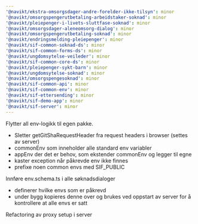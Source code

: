 ```yaml
---
'@navikt/ekstra-omsorgsdager-andre-forelder-ikke-tilsyn': minor
'@navikt/omsorgspengerutbetaling-arbeidstaker-soknad': minor
'@navikt/pleiepenger-i-livets-sluttfase-soknad': minor
'@navikt/omsorgsdager-aleneomsorg-dialog': minor
'@navikt/omsorgspengerutbetaling-soknad': minor
'@navikt/endringsmelding-pleiepenger': minor
'@navikt/sif-common-soknad-ds': minor
'@navikt/sif-common-forms-ds': minor
'@navikt/ungdomsytelse-veileder': minor
'@navikt/sif-common-core-ds': minor
'@navikt/pleiepenger-sykt-barn': minor
'@navikt/ungdomsytelse-soknad': minor
'@navikt/omsorgspengesoknad': minor
'@navikt/sif-common-api': minor
'@navikt/sif-common-env': minor
'@navikt/sif-ettersending': minor
'@navikt/sif-demo-app': minor
'@navikt/sif-server': minor
---
```


Flytter all env-logikk til egen pakke.

-   Sletter getGitShaRequestHeader fra request headers i browser (settes av server)
-   commonEnv som inneholder alle standard env variabler
-   appEnv der det er behov, som ekstender commonEnv og legger til egne
-   kaster exception når påkrevde env ikke finnes
-   prefixe noen common envs med SIF_PUBLIC

Innføre env.schema.ts i alle søknadsdialoger

-   definerer hvilke envs som er påkrevd
-   under bygg kopieres denne over og brukes ved oppstart av server for å kontrollere at alle envs er satt

Refactoring av proxy setup i server
